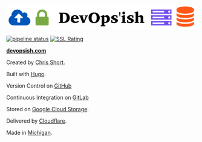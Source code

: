 ![DevOps'ish](static/img/DevOpsish-Wide.png)


[![pipeline status](https://gitlab.com/chrisshort/devopsish.com/badges/master/pipeline.svg)](https://gitlab.com/chrisshort/devopsish.com/commits/master)
[![SSL Rating](https://sslbadge.org/?domain=devopsish.com)](https://www.ssllabs.com/ssltest/analyze.html?d=devopsish.com)

[**devopsish.com**](https://devopsish.com)

Created by [Chris Short](https://chrisshort.net/).

Built with [Hugo](https://gohugo.io/).

Version Control on [GitHub](https://github.com/chris-short/devopsish.com)

Continuous Integration on [GitLab](https://gitlab.com/chrisshort/devopsish.com/pipelines)

Stored on [Google Cloud Storage](https://cloud.google.com/storage/).

Delivered by [Cloudflare](https://www.cloudflare.com/).

Made in [Michigan](https://www.michigan.org/).